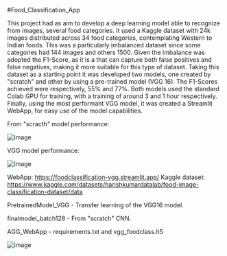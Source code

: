 #Food_Classification_App



This project had as aim to develop a deep learning model able to recognize from images, several food categories. It used a Kaggle dataset with 24k images distributed across 34 food categories, contemplating Western to Indian foods.
This was a particularly imbalanced dataset since some categories had 144 images and others 1500. Given the imbalance was adopted the F1-Score, as it is a that can capture both false positives and false negatives, making it more suitable for this type of dataset.  Taking this dataset as a starting point it was developed two models, one created by "scratch" and other by using a pre-trained model (VGG 16). The F1-Scores achieved were respectively, 55% and 77%. Both models used the standard Colab GPU for training, with a training of around 3 and 1 hour respectively. 
Finally, using the most performant VGG model, it was created a Streamlit WebApp, for easy use of the model capabilities.

From "scracth" model performance:

![image](https://github.com/malasiaa/FoodClassificationCNN_Streamlit/assets/144847430/301d06ae-86b3-4b75-8847-70177c4d28e4)

VGG model performance:

![image](https://github.com/malasiaa/FoodClassificationCNN_Streamlit/assets/144847430/ec7a011e-ea47-43fd-a564-70a1c2bc9e29)


WebApp: https://foodclassification-vgg.streamlit.app/
Kaggle dataset: https://www.kaggle.com/datasets/harishkumardatalab/food-image-classification-dataset/data


PretrainedModel_VGG - Transfer learning of the VGG16 model.

finalmodel_batch128 - From "scratch" CNN.

AGG_WebApp - requirements.txt and vgg_foodclass.h5 

![image](https://github.com/malasiaa/FoodClassificationCNN_Streamlit/assets/144847430/2c05aed1-3c5f-432e-884e-d1d847e11fd6)






